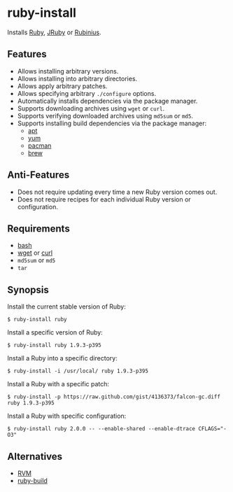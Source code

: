 # ruby-install

Installs [Ruby], [JRuby] or [Rubinius].

## Features

* Allows installing arbitrary versions.
* Allows installing into arbitrary directories.
* Allows apply arbitrary patches.
* Allows specifying arbitrary `./configure` options.
* Automatically installs dependencies via the package manager.
* Supports downloading archives using `wget` or `curl`.
* Supports verifying downloaded archives using `md5sum` or `md5`.
* Supports installing build dependencies via the package manager:
  * [apt]
  * [yum]
  * [pacman]
  * [brew]

## Anti-Features

* Does not require updating every time a new Ruby version comes out.
* Does not require recipes for each individual Ruby version or configuration.

## Requirements

* [bash]
* [wget] or [curl]
* `md5sum` or `md5`
* `tar`

## Synopsis

Install the current stable version of Ruby:

    $ ruby-install ruby

Install a specific version of Ruby:

    $ ruby-install ruby 1.9.3-p395

Install a Ruby into a specific directory:

    $ ruby-install -i /usr/local/ ruby 1.9.3-p395

Install a Ruby with a specific patch:

    $ ruby-install -p https://raw.github.com/gist/4136373/falcon-gc.diff ruby 1.9.3-p395

Install a Ruby with specific configuration:

    $ ruby-install ruby 2.0.0 -- --enable-shared --enable-dtrace CFLAGS="-O3"

## Alternatives

* [RVM]
* [ruby-build]

[Ruby]: http://www.ruby-lang.org/
[JRuby]: http://jruby.org/
[Rubinius]: http://rubini.us/

[apt]: http://wiki.debian.org/Apt
[yum]: http://yum.baseurl.org/
[pacman]: https://wiki.archlinux.org/index.php/Pacman
[brew]: http://mxcl.github.com/homebrew/

[bash]: http://www.gnu.org/software/bash/
[wget]: http://www.gnu.org/software/wget/
[curl]: http://curl.haxx.se/

[RVM]: https://rvm.io/
[ruby-build]: https://github.com/sstephenson/ruby-build#readme

